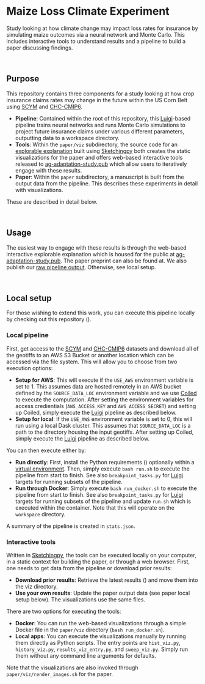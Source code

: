 # Maize Loss Climate Experiment
Study looking at how climate change may impact loss rates for insurance by simulating maize outcomes via a neural network and Monte Carlo. This includes interactive tools to understand results and a pipeline to build a paper discussing findings.

<br>

## Purpose 
This repository contains three components for a study looking at how crop insurance claims rates may change in the future within the US Corn Belt using [SCYM]() and [CHC-CMIP6]().

 - **Pipeline**: Contained within the root of this repository, this [Luigi]()-based pipeline trains neural networks and runs Monte Carlo simulations to project future insurance claims under various different parameters, outputting data to a workspace directory.
 - **Tools**: Within the `paper/viz` subdirectory, the source code for an [explorable explanation]() built using [Sketchingpy]() both creates the static visualizations for the paper and offers web-based interactive tools released to [ag-adaptation-study.pub](https://ag-adaptation-study.pub/) which allow users to iteratively engage with these results.
 - **Paper**: Within the `paper` subdirectory, a manuscript is built from the output data from the pipeline. This describes these experiments in detail with visualizations.

These are described in detail below.

<br>

## Usage
The easiest way to engage with these results is through the web-based interactive explorable explanation which is housed for the public at [ag-adaptation-study.pub](https://ag-adaptation-study.pub/). The paper preprint can also be found at. We also publish our [raw pipeline output](). Otherwise, see local setup.

<br>

## Local setup
For those wishing to extend this work, you can execute this pipeline locally by checking out this repository ().

### Local pipeline
First, get access to the [SCYM]() and [CHC-CMIP6]() datasets and download all of the geotiffs to an AWS S3 Bucket or another location which can be accessed via the file system. This will allow you to choose from two execution options:

 - **Setup for AWS**: This will execute if the `USE_AWS` environment variable is set to 1. This assumes data are hosted remotely in an AWS bucket defined by the `SOURCE_DATA_LOC` environment variable and we use [Coiled]() to execute the computation. After setting the environment variables for access credientials (`AWS_ACCESS_KEY` and `AWS_ACCESS_SECRET`) and setting up Coiled, simply execute the [Luigi]() pipeline as described below.
 - **Setup for local**: If the `USE_AWS` environment variable is set to 0, this will run using a local Dask cluster. This assumes that `SOURCE_DATA_LOC` is a path to the directory housing the input geotiffs. After setting up Coiled, simply execute the [Luigi]() pipeline as described below.

You can then execute either by:

 - **Run directly**: First, install the Python requirements () optionally within a [virtual environment](). Then, simply execute `bash run.sh` to execute the pipeline from start to finish. See also `breakpoint_tasks.py` for [Luigi]() targets for running subsets of the pipeline. 
 - **Run through Docker**: Simply execute `bash run_docker.sh` to execute the pipeline from start to finish. See also `breakpoint_tasks.py` for [Luigi]() targets for running subsets of the pipeline and update `run.sh` which is executed within the container. Note that this will operate on the `workspace` directory.

A summary of the pipeline is created in `stats.json`.

### Interactive tools
Written in [Sketchingpy](), the tools can be executed locally on your computer, in a static context for building the paper, or through a web browser. First, one needs to get data from the pipeline or download prior results:

 - **Download prior results**: Retrieve the latest results () and move them into the viz directory.
 - **Use your own results**: Update the paper output data (see paper local setup below). The visualizations use the same files.

There are two options for executing the tools:

 - **Docker**: You can run the web-based visualizations through a simple Docker file in the `paper/viz` directory (`bash run_docker.sh`).
 - **Local apps**: You can execute the visualizations manually by running them directly as Python scripts. The entry points are `hist_viz.py`, `history_viz.py`, `results_viz_entry.py`, and `sweep_viz.py`. Simply run them without any command line arguments for defaults.

Note that the visualizations are also invoked through `paper/viz/render_images.sh` for the paper.